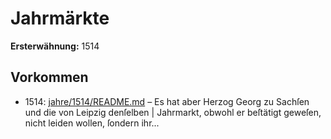 # Jahrmärkte

**Ersterwähnung:** 1514

## Vorkommen
- 1514: [jahre/1514/README.md](../jahre/1514/README.md) – Es hat aber
Herzog Georg zu Sachſen und die von Leipzig denſelben |
Jahrmarkt, obwohl er beſtätigt geweſen, nicht leiden wollen,
ſondern ihr...
